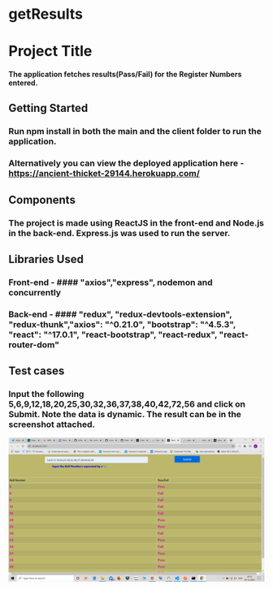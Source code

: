 # getResults

# Project Title
#### The application fetches results(Pass/Fail) for the Register Numbers entered. 


## Getting Started
### Run **npm install** in both the main and the client folder to run the application.
### Alternatively you can view the deployed application here - https://ancient-thicket-29144.herokuapp.com/


## Components
### The project is made using ReactJS in the front-end and Node.js in the back-end. Express.js was used to run the server.


## Libraries Used
### Front-end - #### "axios","express", nodemon and concurrently

### Back-end - #### "redux", "redux-devtools-extension", "redux-thunk","axios": "^0.21.0", "bootstrap": "^4.5.3", "react": "^17.0.1", "react-bootstrap", "react-redux", "react-router-dom"

## Test cases

### Input the following 5,6,9,12,18,20,25,30,32,36,37,38,40,42,72,56 and click on Submit. Note the data is dynamic. The result can be in the screenshot attached.
 ![Screenshot](Test-case.png)


